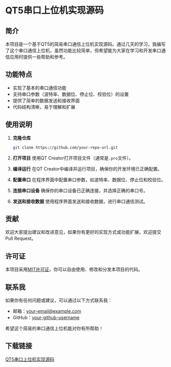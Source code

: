 # QT5串口上位机实现源码

## 简介

本项目是一个基于QT5的简易串口通信上位机实现源码。通过几天的学习，我编写了这个串口通信上位机，虽然功能比较简单，但希望能为大家在学习和开发串口通信应用时提供一些帮助和参考。

## 功能特点

- 实现了基本的串口通信功能
- 支持串口参数（波特率、数据位、停止位、校验位）的设置
- 提供了简单的数据发送和接收界面
- 代码结构清晰，易于理解和扩展

## 使用说明

1. **克隆仓库**
   ```bash
   git clone https://github.com/your-repo-url.git
   ```

2. **打开项目**
   使用QT Creator打开项目文件（通常是`.pro`文件）。

3. **编译运行**
   在QT Creator中编译并运行项目，确保你的开发环境已正确配置。

4. **配置串口**
   在程序界面中配置串口参数，如波特率、数据位、停止位和校验位。

5. **连接串口设备**
   确保你的串口设备已正确连接，并选择正确的串口号。

6. **发送和接收数据**
   使用程序界面发送和接收数据，进行串口通信测试。

## 贡献

欢迎大家提出建议和改进意见，如果你有更好的实现方式或功能扩展，欢迎提交Pull Request。

## 许可证

本项目采用[MIT许可证](LICENSE)，你可以自由使用、修改和分发本项目的代码。

## 联系我

如果你有任何问题或建议，可以通过以下方式联系我：

- 邮箱：your-email@example.com
- GitHub：[your-github-username](https://github.com/your-github-username)

希望这个简易的串口通信上位机能对你有所帮助！

## 下载链接

[QT5串口上位机实现源码](https://pan.quark.cn/s/bde5c3aa4ffe)